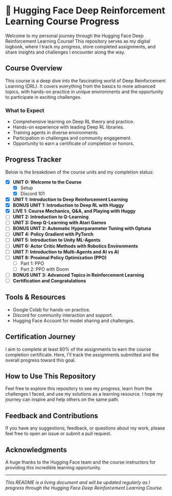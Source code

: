 # 🤗 Hugging Face Deep Reinforcement Learning Course Progress

Welcome to my personal journey through the Hugging Face Deep Reinforcement Learning Course! This repository serves as my digital logbook, where I track my progress, store completed assignments, and share insights and challenges I encounter along the way.

## Course Overview

This course is a deep dive into the fascinating world of Deep Reinforcement Learning (DRL). It covers everything from the basics to more advanced topics, with hands-on practice in unique environments and the opportunity to participate in exciting challenges.

### What to Expect

- Comprehensive learning on Deep RL theory and practice.
- Hands-on experience with leading Deep RL libraries.
- Training agents in diverse environments.
- Participation in challenges and community engagement.
- Opportunity to earn a certificate of completion or honors.

## Progress Tracker

Below is the breakdown of the course units and my completion status:

- [x] **UNIT 0: Welcome to the Course**
  - [x] Setup
  - [x] Discord 101
- [x] **UNIT 1: Introduction to Deep Reinforcement Learning**
- [x] **BONUS UNIT 1: Introduction to Deep RL with Huggy**
- [x] **LIVE 1: Course Mechanics, Q&A, and Playing with Huggy**
- [ ] **UNIT 2: Introduction to Q-Learning**
- [ ] **UNIT 3: Deep Q-Learning with Atari Games**
- [ ] **BONUS UNIT 2: Automatic Hyperparameter Tuning with Optuna**
- [ ] **UNIT 4: Policy Gradient with PyTorch**
- [ ] **UNIT 5: Introduction to Unity ML-Agents**
- [ ] **UNIT 6: Actor Critic Methods with Robotics Environments**
- [ ] **UNIT 7: Introduction to Multi-Agents and AI vs AI**
- [ ] **UNIT 8: Proximal Policy Optimization (PPO)**
  - [ ] Part 1: PPO
  - [ ] Part 2: PPO with Doom
- [ ] **BONUS UNIT 3: Advanced Topics in Reinforcement Learning**
- [ ] **Certification and Congratulations**

## Tools & Resources

- Google Colab for hands-on practice.
- Discord for community interaction and support.
- Hugging Face Account for model sharing and challenges.

## Certification Journey

I aim to complete at least 80% of the assignments to earn the course completion certificate. Here, I'll track the assignments submitted and the overall progress toward this goal.

## How to Use This Repository

Feel free to explore this repository to see my progress, learn from the challenges I faced, and use my solutions as a learning resource. I hope my journey can inspire and help others on the same path.

## Feedback and Contributions

If you have any suggestions, feedback, or questions about my work, please feel free to open an issue or submit a pull request.

## Acknowledgments

A huge thanks to the Hugging Face team and the course instructors for providing this incredible learning opportunity.

---

*This README is a living document and will be updated regularly as I progress through the Hugging Face Deep Reinforcement Learning Course.*
